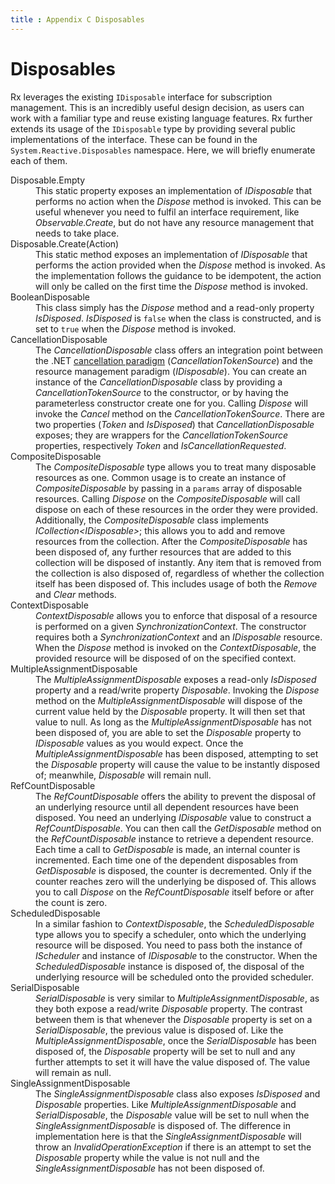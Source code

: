 ```yaml
---
title : Appendix C Disposables
---
```


# Disposables
    
Rx leverages the existing `IDisposable` interface for subscription management. This is an incredibly useful design decision, as users can work with a familiar type and reuse existing language features. Rx further extends its usage of the `IDisposable` type by providing several public implementations of the interface. These can be found in the `System.Reactive.Disposables` namespace. Here, we will briefly enumerate each of them.


<dl>
    <dt>Disposable.Empty</dt>
    <dd>
        This static property exposes an implementation of <em>IDisposable</em> that performs no action when the <em>Dispose</em> method is invoked. This can be useful whenever you need to fulfil an interface requirement, like <em>Observable.Create</em>, but do not have any resource management that needs to take place.</dd>
    <dt>Disposable.Create(Action)</dt>
    <dd>
        This static method exposes an implementation of <em>IDisposable</em> that performs the action provided when the <em>Dispose</em> method is invoked. As the implementation follows the guidance to be idempotent, the action will only be called on the first time the <em>Dispose</em> method is invoked.</dd>
    <dt>BooleanDisposable</dt>
    <dd>
        This class simply has the <em>Dispose</em> method and a read-only property <em>IsDisposed</em>. <em>IsDisposed</em> is <code>false</code> when the class is constructed, and is set to <code>true</code> when the <em>Dispose</em> method is invoked.
    </dd>
    <dt>CancellationDisposable</dt>
    <dd>
        The <em>CancellationDisposable</em> class offers an integration point between the .NET <a href="http://msdn.microsoft.com/en-us/library/dd997364.aspx">cancellation paradigm</a> (<em>CancellationTokenSource</em>) and the resource management paradigm (<em>IDisposable</em>). You can create an instance of the <em>CancellationDisposable</em> class by providing a <em>CancellationTokenSource</em> to the constructor, or by having the parameterless constructor create one for you. Calling <em>Dispose</em> will invoke the <em>Cancel</em> method on the <em>CancellationTokenSource</em>. There are two properties (<em>Token</em> and <em>IsDisposed</em>) that <em>CancellationDisposable</em> exposes; they are wrappers for the <em>CancellationTokenSource</em> properties, respectively <em>Token</em> and <em>IsCancellationRequested</em>.
    </dd>
    <dt>CompositeDisposable</dt>
    <dd>
        The <em>CompositeDisposable</em> type allows you to treat many disposable resources as one. Common usage is to create an instance of <em>CompositeDisposable</em> by passing in a <code>params</code> array of disposable resources. Calling <em>Dispose</em> on the <em>CompositeDisposable</em> will call dispose on each of these resources in the order they were provided. Additionally, the <em>CompositeDisposable</em> class implements <em>ICollection&lt;IDisposable&gt;</em>; this allows you to add and remove resources from the collection. After the <em>CompositeDisposable</em> has been disposed of, any further resources that are added to this collection will be disposed of instantly. Any item that is removed from the collection is also disposed of, regardless of whether the collection itself has been disposed of. This includes usage of both the <em>Remove</em> and <em>Clear</em> methods.
    </dd>
    <dt>ContextDisposable</dt>
    <dd>
        <em>ContextDisposable</em> allows you to enforce that disposal of a resource is performed on a given <em>SynchronizationContext</em>. The constructor requires both a <em>SynchronizationContext</em> and an <em>IDisposable</em> resource. When the <em>Dispose</em> method is invoked on the <em>ContextDisposable</em>, the provided resource will be disposed of on the specified context.
    </dd>
    <dt>MultipleAssignmentDisposable</dt>
    <dd>
        The <em>MultipleAssignmentDisposable</em> exposes a read-only <em>IsDisposed</em> property and a read/write property <em>Disposable</em>. Invoking the <em>Dispose</em> method on the <em>MultipleAssignmentDisposable</em> will dispose of the current value held by the <em>Disposable</em> property. It will then set that value to null. As long as the <em>MultipleAssignmentDisposable</em> has not been disposed of, you are able to set the <em>Disposable</em> property to <em>IDisposable</em> values as you would expect. Once the <em>MultipleAssignmentDisposable</em> has been disposed, attempting to set the <em>Disposable</em> property will cause the value to be instantly disposed of; meanwhile, <em>Disposable</em> will remain null.
    </dd>
    <dt>RefCountDisposable</dt>
    <dd>
        The <em>RefCountDisposable</em> offers the ability to prevent the disposal of an underlying resource until all dependent resources have been disposed. You need an underlying <em>IDisposable</em> value to construct a <em>RefCountDisposable</em>. You can then call the <em>GetDisposable</em> method on the <em>RefCountDisposable</em> instance to retrieve a dependent resource. Each time a call to <em>GetDisposable</em> is made, an internal counter is incremented. Each time one of the dependent disposables from <em>GetDisposable</em> is disposed, the counter is decremented. Only if the counter reaches zero will the underlying be disposed of. This allows you to call <em>Dispose</em> on the <em>RefCountDisposable</em> itself before or after the count is zero.
    </dd>
    <dt>ScheduledDisposable</dt>
    <dd>
        In a similar fashion to <em>ContextDisposable</em>, the <em>ScheduledDisposable</em> type allows you to specify a scheduler, onto which the underlying resource will be disposed. You need to pass both the instance of <em>IScheduler</em> and instance of <em>IDisposable</em> to the constructor. When the <em>ScheduledDisposable</em> instance is disposed of, the disposal of the underlying resource will be scheduled onto the provided scheduler.
    </dd>
    <dt>SerialDisposable</dt>
    <dd>
        <em>SerialDisposable</em> is very similar to <em>MultipleAssignmentDisposable</em>, as they both expose a read/write <em>Disposable</em> property. The contrast between them is that whenever the <em>Disposable</em> property is set on a <em>SerialDisposable</em>, the previous value is disposed of. Like the <em>MultipleAssignmentDisposable</em>, once the <em>SerialDisposable</em> has been disposed of, the <em>Disposable</em> property will be set to null and any further attempts to set it will have the value disposed of. The value will remain as null.
    </dd>
    <dt>SingleAssignmentDisposable</dt>
    <dd>
        The <em>SingleAssignmentDisposable</em> class also exposes <em>IsDisposed</em> and <em>Disposable</em> properties. Like <em>MultipleAssignmentDisposable</em> and <em>SerialDisposable</em>, the <em>Disposable</em> value will be set to null when the <em>SingleAssignmentDisposable</em> is disposed of. The difference in implementation here is that the <em>SingleAssignmentDisposable</em> will throw an <em>InvalidOperationException</em> if there is an attempt to set the <em>Disposable</em> property while the value is not null and the <em>SingleAssignmentDisposable</em> has not been disposed of.
    </dd>
</dl>